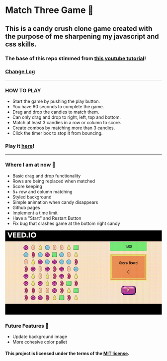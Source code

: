 # Match Three Game 🍭

## This is a candy crush clone game created with the purpose of me sharpening my javascript and css skills.

### The base of this repo stimmed from [this youtube tutorial](https://www.youtube.com/watch?v=XD5sZWxwJUk)!

### [Change Log](CHANGELOG.md)

---

### HOW TO PLAY

- Start the game by pushing the play button.
- You have 60 seconds to complete the game.
- Drag and drop the candies to match them.
- Can only drag and drop to right, left, top and bottom.
- Match at least 3 candies in a row or column to score.
- Create combos by matching more than 3 candies.
- Click the timer box to stop it from bouncing.

### Play it [here](https://alexandria.github.io/match-three-game/index.html)!

---

### Where I am at now 🍬

- Basic drag and drop functionality
- Rows are being replaced when matched
- Score keeping
- 5+ row and column matching
- Styled background
- Simple animation when candy disappears
- Github pages
- Implement a time limit
- Have a "Start" and Restart Button
- Fix bug that crashes game at the bottom right candy

![CandyCrushgif](currentstate.gif)

### Future Features 🧁

- Update background image
- More cohesive color pallet

#### This project is licensed under the terms of the [MIT license](https://choosealicense.com/licenses/mit/#).
